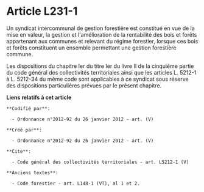 # Article L231-1

Un syndicat intercommunal de gestion forestière est constitué en vue de la mise en valeur, la gestion et l'amélioration de la
rentabilité des bois et forêts appartenant aux communes et relevant du régime forestier, lorsque ces bois et forêts
constituent un ensemble permettant une gestion forestière commune.

Les dispositions du chapitre Ier du titre Ier du livre II de la cinquième partie du code général des collectivités
territoriales ainsi que les articles L. 5212-1 à L. 5212-34 du même code sont applicables à ce syndicat sous réserve des
dispositions particulières prévues par le présent chapitre.

**Liens relatifs à cet article**

	**Codifié par**:

	  - Ordonnance n°2012-92 du 26 janvier 2012 - art. (V)

	**Créé par**:

	  - Ordonnance n°2012-92 du 26 janvier 2012 - art. (V)

	**Cite**:

	  - Code général des collectivités territoriales - art. L5212-1 (V)

	**Anciens textes**:

	  - Code forestier - art. L148-1 (VT), al 1 et 2.
